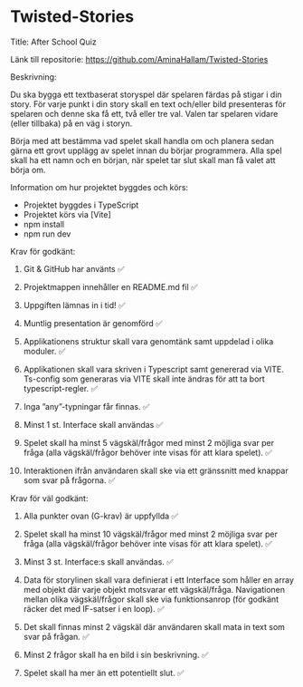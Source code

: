 # Twisted-Stories

Title: After School Quiz 

Länk till repositorie: https://github.com/AminaHallam/Twisted-Stories

Beskrivning:

Du ska bygga ett textbaserat storyspel där spelaren färdas på stigar i din story. För varje punkt i din story skall en text och/eller bild presenteras för spelaren och denne ska få ett, två eller tre val. Valen tar spelaren vidare (eller tillbaka) på en väg i storyn.

Börja med att bestämma vad spelet skall handla om och planera sedan gärna ett grovt upplägg av spelet innan du börjar programmera. Alla spel skall ha ett namn och en början, när spelet tar slut skall man få valet att börja om.


Information om hur projektet byggdes och körs: 

- Projektet byggdes i TypeScript
- Projektet körs via [Vite]
- npm install 
- npm run dev 


Krav för godkänt:

1. Git & GitHub har använts ✅ 

2. Projektmappen innehåller en README.md fil  ✅ 

3. Uppgiften lämnas in i tid! ✅ 

4. Muntlig presentation är genomförd ✅ 

5. Applikationens struktur skall vara genomtänk samt uppdelad i olika moduler. ✅ 

6. Applikationen skall vara skriven i Typescript samt genererad via VITE. Ts-config som generaras via VITE skall inte ändras för att ta bort typescript-regler. ✅ 

7. Inga ”any”-typningar får finnas. ✅ 

8. Minst 1 st. Interface skall användas ✅ 

9. Spelet skall ha minst 5 vägskäl/frågor med minst 2 möjliga svar per fråga (alla vägskäl/frågor behöver inte visas för att klara spelet). ✅ 

10. Interaktionen ifrån användaren skall ske via ett gränssnitt med knappar som svar på frågorna. ✅ 


Krav för väl godkänt:

1. Alla punkter ovan (G-krav) är uppfyllda ✅

2. Spelet skall ha minst 10 vägskäl/frågor med minst 2 möjliga svar per fråga (alla vägskäl/frågor behöver inte visas för att klara spelet). ✅ 

3. Minst 3 st. Interface:s skall användas. ✅ 

4. Data för storylinen skall vara definierat i ett Interface som håller en array med objekt där varje objekt motsvarar ett vägskäl/fråga. Navigationen mellan olika vägskäl/frågor skall ske via funktionsanrop (för godkänt räcker det med IF-satser i en loop). ✅ 

5. Det skall finnas minst 2 vägskäl där användaren skall mata in text som svar på frågan. ✅ 

6. Minst 2 frågor skall ha en bild i sin beskrivning. ✅ 

7. Spelet skall ha mer än ett potentiellt slut. ✅ 



